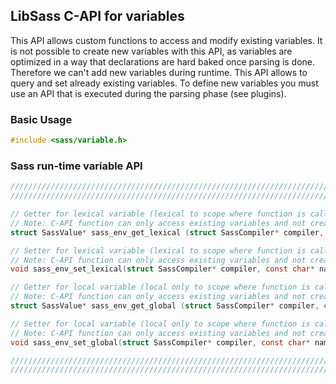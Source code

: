 ## LibSass C-API for variables

This API allows custom functions to access and modify existing variables.
It is not possible to create new variables with this API, as variables are
optimized in a way that declarations are hard baked once parsing is done.
Therefore we can't add new variables during runtime. This API allows to
query and set already existing variables. To define new variables you must
use an API that is executed during the parsing phase (see plugins).

### Basic Usage

```C
#include <sass/variable.h>
```

### Sass run-time variable API

```C
/////////////////////////////////////////////////////////////////////////
/////////////////////////////////////////////////////////////////////////

// Getter for lexical variable (lexical to scope where function is called).
// Note: C-API function can only access existing variables and not create new ones!
struct SassValue* sass_env_get_lexical (struct SassCompiler* compiler, const char* name);

// Setter for lexical variable (lexical to scope where function is called).
// Note: C-API function can only access existing variables and not create new ones!
void sass_env_set_lexical(struct SassCompiler* compiler, const char* name, struct SassValue* value);

// Getter for local variable (local only to scope where function is called).
// Note: C-API function can only access existing variables and not create new ones!
struct SassValue* sass_env_get_global (struct SassCompiler* compiler, const char* name);

// Setter for local variable (local only to scope where function is called).
// Note: C-API function can only access existing variables and not create new ones!
void sass_env_set_global(struct SassCompiler* compiler, const char* name, struct SassValue* value);

/////////////////////////////////////////////////////////////////////////
/////////////////////////////////////////////////////////////////////////
```
